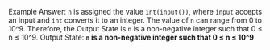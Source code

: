 Example Answer:
`n` is assigned the value `int(input())`, where `input` accepts an input and `int` converts it to an integer. The value of `n` can range from 0 to 10^9. Therefore, the Output State is `n` is a non-negative integer such that 0 ≤ n ≤ 10^9.
Output State: **`n` is a non-negative integer such that 0 ≤ n ≤ 10^9**